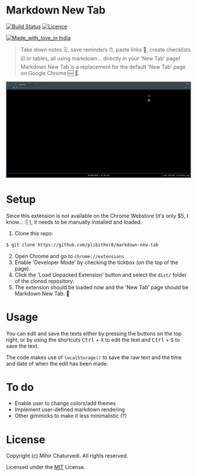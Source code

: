 # Markdown New Tab

[![Build Status](https://img.shields.io/travis/plibither8/markdown-new-tab/master.svg?style=flat-square)](https://travis-ci.org/plibither8/markdown-new-tab)
[![Licence](https://img.shields.io/badge/License-MIT-yellow.svg&style=flat-square)](LICENSE)

[![Made_with_love_in India](https://img.shields.io/badge/Made_with_love_in-India-DC3545.svg)](https://madewithlove.org.in/)

> Take down notes 🗒️, save reminders ⏰, paste links 🔗, create checklists ☑️ or tables, all using markdown... directly in your 'New Tab' page! Markdown New Tab is a replacement for the default 'New Tab' page on Google Chrome 🆕 🎉.

![Demo GIF](/assets/demo.gif)

# Setup

Since this extension is not available on the Chrome Webstore (it's only $5, I know... :| ), it needs to be manually installed and loaded.

1. Clone this repo:

```sh
$ git clone https://github.com/plibither8/markdown-new-tab
```
2. Open Chrome and go to `chrome://extensions`
3. Enable 'Developer Mode' by checking the tickbox (on the top of the page).
4. Click the 'Load Unpacked Extension' button and select the `dist/` folder of the cloned repository.
5. The extension should be loaded now and the 'New Tab' page should be Markdown New Tab. 🎉

# Usage

You can edit and save the texts either by pressing the buttons on the top right, or by using the shortcuts <kbd>Ctrl</kbd> + <kbd>X</kbd> to edit the text and <kbd>Ctrl</kbd> + <kbd>S</kbd> to save the text.

The code makes use of `localStorage()` to save the raw text and the time and date of when the edit has been made.

# To do

* Enable user to change colors/add themes
* Implement user-defined markdown rendering
* Other gimmicks to make it less minimalistic (?)


# License

Copyright (c) Mihir Chaturvedi. All rights reserved.

Licensed under the [MIT](LICENSE) License.